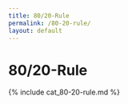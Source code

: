 ```yaml
---
title: 80/20-Rule
permalink: /80-20-rule/
layout: default
---
```


# 80/20-Rule

{% include cat_80-20-rule.md %}
